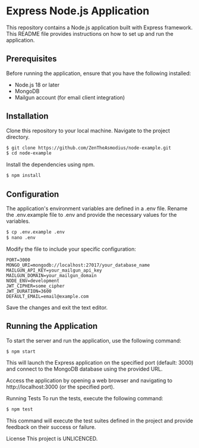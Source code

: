 # Express Node.js Application
This repository contains a Node.js application built with Express framework. This README file provides instructions on how to set up and run the application.

## Prerequisites
Before running the application, ensure that you have the following installed:

- Node.js 18 or later
- MongoDB
- Mailgun account (for email client integration)

## Installation
Clone this repository to your local machine.
Navigate to the project directory.

```sh
$ git clone https://github.com/ZenTheAsmodius/node-example.git
$ cd node-example
```

Install the dependencies using npm.

```sh
$ npm install
```

## Configuration

The application's environment variables are defined in a .env file. Rename the .env.example file to .env and provide the necessary values for the variables.

```sh
$ cp .env.example .env
$ nano .env
```

Modify the file to include your specific configuration:

```
PORT=3000
MONGO_URI=mongodb://localhost:27017/your_database_name
MAILGUN_API_KEY=your_mailgun_api_key
MAILGUN_DOMAIN=your_mailgun_domain
NODE_ENV=development
JWT_CIPHER=some_cipher
JWT_DURATION=3600
DEFAULT_EMAIL=email@example.com
```

Save the changes and exit the text editor.

## Running the Application

To start the server and run the application, use the following command:

```sh
$ npm start
```
This will launch the Express application on the specified port (default: 3000) and connect to the MongoDB database using the provided URL.

Access the application by opening a web browser and navigating to http://localhost:3000 (or the specified port).

Running Tests
To run the tests, execute the following command:

```sh
$ npm test
```

This command will execute the test suites defined in the project and provide feedback on their success or failure.



License
This project is UNLICENCED.